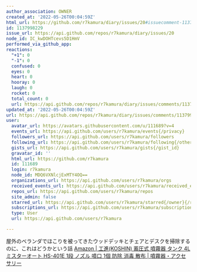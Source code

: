 ```yaml
---
author_association: OWNER
created_at: '2022-05-26T00:04:59Z'
html_url: https://github.com/r7kamura/diary/issues/20#issuecomment-1137998229
id: 1137998229
issue_url: https://api.github.com/repos/r7kamura/diary/issues/20
node_id: IC_kwDOHTcevs5D1HmV
performed_via_github_app: 
reactions:
  "+1": 0
  "-1": 0
  confused: 0
  eyes: 0
  heart: 0
  hooray: 0
  laugh: 0
  rocket: 0
  total_count: 0
  url: https://api.github.com/repos/r7kamura/diary/issues/comments/1137998229/reactions
updated_at: '2022-05-26T00:04:59Z'
url: https://api.github.com/repos/r7kamura/diary/issues/comments/1137998229
user:
  avatar_url: https://avatars.githubusercontent.com/u/111689?v=4
  events_url: https://api.github.com/users/r7kamura/events{/privacy}
  followers_url: https://api.github.com/users/r7kamura/followers
  following_url: https://api.github.com/users/r7kamura/following{/other_user}
  gists_url: https://api.github.com/users/r7kamura/gists{/gist_id}
  gravatar_id: ''
  html_url: https://github.com/r7kamura
  id: 111689
  login: r7kamura
  node_id: MDQ6VXNlcjExMTY4OQ==
  organizations_url: https://api.github.com/users/r7kamura/orgs
  received_events_url: https://api.github.com/users/r7kamura/received_events
  repos_url: https://api.github.com/users/r7kamura/repos
  site_admin: false
  starred_url: https://api.github.com/users/r7kamura/starred{/owner}{/repo}
  subscriptions_url: https://api.github.com/users/r7kamura/subscriptions
  type: User
  url: https://api.github.com/users/r7kamura

---
```

屋外のベランダでほこりを被ってきたウッドデッキとチェアとデスクを掃除するのに、これはどうかという話
[Amazon | 工進(KOSHIN) 蓄圧式 噴霧器 タンク 4L ミスターオート HS-401E 1段 ノズル 噴口 1個 防除 消毒 散布 | 噴霧器・アクセサリー](https://www.amazon.co.jp/dp/B00BYJV4CE)
